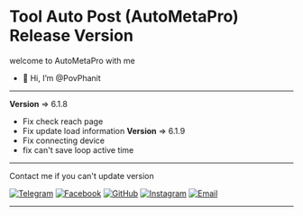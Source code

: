 # Tool Auto Post (AutoMetaPro) Release Version

welcome to AutoMetaPro with me
- 👋 Hi, I’m @PovPhanit
---------------------------------------------
**Version** => 6.1.8
- Fix check reach page
- Fix update load information
**Version** => 6.1.9
- Fix connecting device
- fix can't save loop active time
---------------------------------------------
Contact me if you can't update version

[![Telegram](https://img.shields.io/badge/Telegram-Contact-blue?logo=telegram)](https://t.me/phanit_pov)
[![Facebook](https://img.shields.io/badge/Facebook-Connect-blue?logo=facebook)](https://web.facebook.com/phanit.loveoun.52)
[![GitHub](https://img.shields.io/badge/GitHub-Follow-black?logo=github)](https://github.com/PovPhanit)
[![Instagram](https://img.shields.io/badge/Instagram-Follow-red?logo=instagram)](https://www.instagram.com/phanit_r7)
[![Email](https://img.shields.io/badge/Email-Contact-yellow?logo=gmail)](mailto:povphanit8@gmail.com)

____________________________________________
